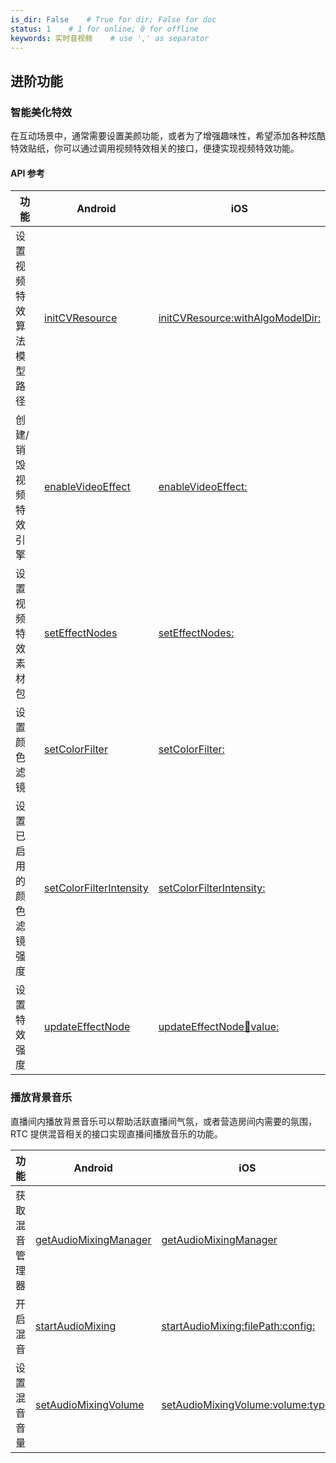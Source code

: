 ```yaml
---
is_dir: False    # True for dir; False for doc
status: 1    # 1 for online; 0 for offline
keywords: 实时音视频    # use ',' as separator
---
```


## 进阶功能

### 智能美化特效

在互动场景中，通常需要设置美颜功能，或者为了增强趣味性，希望添加各种炫酷特效贴纸，你可以通过调用视频特效相关的接口，便捷实现视频特效功能。
#### API 参考
|**功能** |**Android** |**iOS** |
|---|---|---|
|设置视频特效算法模型路径 |[initCVResource](Android-api#initcvresource) |[initCVResource:withAlgoModelDir:](iOS-api#initcvresource-withalgomodeldir)|
|创建/销毁视频特效引擎 |[enableVideoEffect](Android-api#enablevideoeffect) |[enableVideoEffect:](iOS-api#enablevideoeffect) |
|设置视频特效素材包 |[setEffectNodes](Android-api#seteffectnodes)|[setEffectNodes:](iOS-api#seteffectnodes)|
|设置颜色滤镜 |[setColorFilter](Android-api#setcolorfilter)|[setColorFilter:](iOS-api#setcolorfilter) |
|设置已启用的颜色滤镜强度 |[setColorFilterIntensity](Android-api#setcolorfilterintensity) |[setColorFilterIntensity:](iOS-api#setcolorfilterintensity)  |
|设置特效强度 |[updateEffectNode](Android-api#updateeffectnode) |[updateEffectNode:key:value:](iOS-api#updateeffectnode-key-value) |

### 播放背景音乐

直播间内播放背景音乐可以帮助活跃直播间气氛，或者营造房间内需要的氛围，RTC 提供混音相关的接口实现直播间播放音乐的功能。

|**功能** |**Android** |**iOS** |
|---|---|---|
|获取混音管理器 |[getAudioMixingManager](Android-api#getaudiomixingmanager) |[getAudioMixingManager](iOS-api#getaudiomixingmanager) |
|开启混音 |[startAudioMixing](Android-api#startaudiomixing) |[startAudioMixing:filePath:config:](iOS-api#startaudiomixing-filepath-config) |
|设置混音音量 |[setAudioMixingVolume](Android-api#setaudiomixingvolume) |[setAudioMixingVolume:volume:type:](iOS-api#setaudiomixingvolume-volume-type) |
